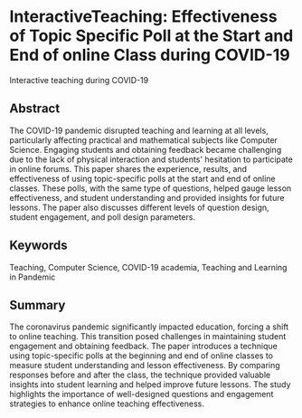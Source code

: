 # InteractiveTeaching: Effectiveness of Topic Specific Poll at the Start and End of online Class during COVID-19 
Interactive teaching during COVID-19


## Abstract
The COVID-19 pandemic disrupted teaching and learning at all levels, particularly affecting practical and mathematical subjects like Computer Science. Engaging students and obtaining feedback became challenging due to the lack of physical interaction and students' hesitation to participate in online forums. This paper shares the experience, results, and effectiveness of using topic-specific polls at the start and end of online classes. These polls, with the same type of questions, helped gauge lesson effectiveness, and student understanding and provided insights for future lessons. The paper also discusses different levels of question design, student engagement, and poll design parameters.

## Keywords
Teaching, Computer Science, COVID-19 academia, Teaching and Learning in Pandemic

## Summary
The coronavirus pandemic significantly impacted education, forcing a shift to online teaching. This transition posed challenges in maintaining student engagement and obtaining feedback. The paper introduces a technique using topic-specific polls at the beginning and end of online classes to measure student understanding and lesson effectiveness. By comparing responses before and after the class, the technique provided valuable insights into student learning and helped improve future lessons. The study highlights the importance of well-designed questions and engagement strategies to enhance online teaching effectiveness.


